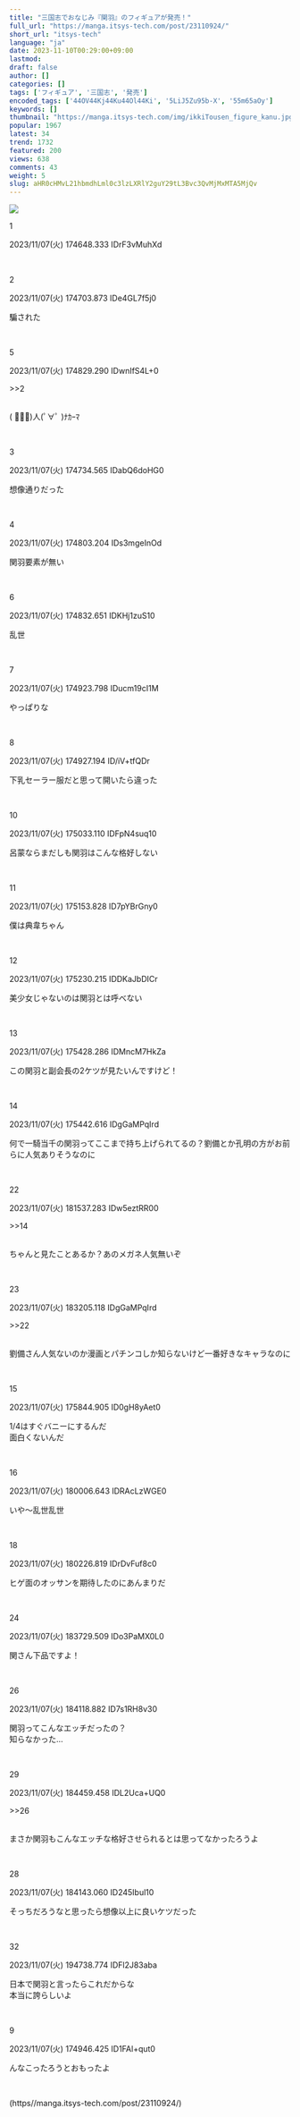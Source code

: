 ```yaml
---
title: "三国志でおなじみ『関羽』のフィギュアが発売！"
full_url: "https://manga.itsys-tech.com/post/23110924/"
short_url: "itsys-tech"
language: "ja"
date: 2023-11-10T00:29:00+09:00
lastmod: 
draft: false
author: []
categories: []
tags: ['フィギュア', '三国志', '発売']
encoded_tags: ['44OV44Kj44Ku44Ol44Ki', '5LiJ5Zu95b-X', '55m65aOy']
keywords: []
thumbnail: "https://manga.itsys-tech.com/img/ikkiTousen_figure_kanu.jpg"
popular: 1967
latest: 34
trend: 1732
featured: 200
views: 638
comments: 43
weight: 5
slug: aHR0cHMvL21hbmdhLml0c3lzLXRlY2guY29tL3Bvc3QvMjMxMTA5MjQv
---
```


![](https://manga.itsys-tech.com/img/ikkiTousen_figure_kanu.jpg)

<div><p class='t_h'>1 <p>2023/11/07(火) 174648.333 IDrF3vMuhXd</p></p><br><p class='t_h'>2 <p>2023/11/07(火) 174703.873 IDe4GL7f5j0</p></p><p class='t_b'>騙された</p><br><p class='t_h t_i'>5 <p>2023/11/07(火) 174829.290 IDwnIfS4L+0</p></p><p class='t_b t_i'><p class='anchor'>>>2</p><br>( ﾟ∀ﾟ)人(ﾟ∀ﾟ )ﾅｶｰﾏ</p><br><p class='t_h'>3 <p>2023/11/07(火) 174734.565 IDabQ6doHG0</p></p><p class='t_b'>想像通りだった</p><br><p class='t_h'>4 <p>2023/11/07(火) 174803.204 IDs3mgeInOd</p></p><p class='t_b'>関羽要素が無い</p><br><p class='t_h'>6 <p>2023/11/07(火) 174832.651 IDKHj1zuS10</p></p><p class='t_b'>乱世</p><br><p class='t_h'>7 <p>2023/11/07(火) 174923.798 IDucm19cI1M</p></p><p class='t_b'>やっぱりな</p><br><p class='t_h'>8 <p>2023/11/07(火) 174927.194 ID/iV+tfQDr</p></p><p class='t_b'>下乳セーラー服だと思って開いたら違った</p><br><p class='t_h'>10 <p>2023/11/07(火) 175033.110 IDFpN4suq10</p></p><p class='t_b'>呂蒙ならまだしも関羽はこんな格好しない</p><br><p class='t_h'>11 <p>2023/11/07(火) 175153.828 ID7pYBrGny0</p></p><p class='t_b'>僕は典韋ちゃん</p><br><p class='t_h'>12 <p>2023/11/07(火) 175230.215 IDDKaJbDICr</p></p><p class='t_b'>美少女じゃないのは関羽とは呼べない</p><br><p class='t_h'>13 <p>2023/11/07(火) 175428.286 IDMncM7HkZa</p></p><p class='t_b'>この関羽と副会長の2ケツが見たいんですけど！</p><br><p class='t_h'>14 <p>2023/11/07(火) 175442.616 IDgGaMPqIrd</p></p><p class='t_b'>何で一騎当千の関羽ってここまで持ち上げられてるの？劉備とか孔明の方がお前らに人気ありそうなのに</p><br><p class='t_h t_i'>22 <p>2023/11/07(火) 181537.283 IDw5eztRR00</p></p><p class='t_b t_i'><p class='anchor'>>>14</p><br>ちゃんと見たことあるか？あのメガネ人気無いぞ</p><br><p class='t_h t_i'>23 <p>2023/11/07(火) 183205.118 IDgGaMPqIrd</p></p><p class='t_b t_i'><p class='anchor'>>>22</p><br>劉備さん人気ないのか漫画とパチンコしか知らないけど一番好きなキャラなのに</p><br><p class='t_h'>15 <p>2023/11/07(火) 175844.905 ID0gH8yAet0</p></p><p class='t_b'>1/4はすぐバニーにするんだ<br>面白くないんだ</p><br><p class='t_h'>16 <p>2023/11/07(火) 180006.643 IDRAcLzWGE0</p></p><p class='t_b'>いや～乱世乱世</p><br><p class='t_h'>18 <p>2023/11/07(火) 180226.819 IDrDvFuf8c0</p></p><p class='t_b'>ヒゲ面のオッサンを期待したのにあんまりだ</p><br><p class='t_h'>24 <p>2023/11/07(火) 183729.509 IDo3PaMX0L0</p></p><p class='t_b'>関さん下品ですよ！</p><br><p class='t_h'>26 <p>2023/11/07(火) 184118.882 ID7s1RH8v30</p></p><p class='t_b'>関羽ってこんなエッチだったの？<br>知らなかった…</p><br><p class='t_h t_i'>29 <p>2023/11/07(火) 184459.458 IDL2Uca+UQ0</p></p><p class='t_b t_i'><p class='anchor'>>>26</p><br>まさか関羽もこんなエッチな格好させられるとは思ってなかったろうよ</p><br><p class='t_h'>28 <p>2023/11/07(火) 184143.060 ID245Ibul10</p></p><p class='t_b'>そっちだろうなと思ったら想像以上に良いケツだった</p><br><p class='t_h'>32 <p>2023/11/07(火) 194738.774 IDFl2J83aba</p></p><p class='t_b'>日本で関羽と言ったらこれだからな<br>本当に誇らしいよ</p><br><p class='t_h'>9 <p>2023/11/07(火) 174946.425 ID1FAl+qut0</p></p><p class='t_b'>んなこったろうとおもったよ</p><br></div>

(https//manga.itsys-tech.com/post/23110924/)
